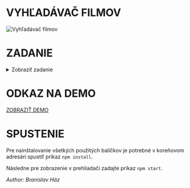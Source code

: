 # VYHĽADÁVAČ FILMOV

![Vyhľadávač filmov](https://i.ibb.co/PmLwjFt/vyhladavac.jpg "Vyhľadávač filmov")

# ZADANIE

<details>
  <summary>Zobraziť zadanie</summary>
  <p>Vytvorte stranku na vyhladavanie filmov. Stranka bude pozostavat z hlavnej stranky, tzv HOMEPAGE, kde bude prehliadna tabulka filmov, ktore sa budu fetchovat z externej API, detail tychto filmov a zoznam Vasich oblubenych filmov.</p>
  
<p>Design stranky spravte priblizne rovnaky ako je na obrazkoch</p>
  
#### Aplikacia teda bude obsahovat 3x route
- '/' pre homepage
- '/movie/:id' pre detail
- '/my-favorites'
  
#### Aplikacia bude obsahovat NAVIGATION:
- HOMEPAGE
- MY FAVORITES

## HOMEPAGE

#### Homepage bude obsahovat 2 sekcie:

- Input search
- tabulka

#### V tabulke zobrazte zakladne udaje, ako je:

- Obrazok
- Nazov filmu
- Rok vydania
- Zaner
- Hodnotenie
- Oblubeny

<p>Nad tabulkou sa bude nachadzat input, ktorym sa budeme dotazovat na externe API. Cely proces bude fungovat cez REDUX a ako side-effect kniznicu pouzite REDUX-SAGA. Vsetok fetchnuty obsah ukladajte do REDUX store, ktory nasledne budete renderovat v tabulke.</p>

<p>Ak ziskate viac dat, idealne pouzit pagination (limit 10 filmov na stranku)</p>

<p>Pri kliknuti na dany film prejdem na jeho detail</p>

## MOVIE DETAIL

<p>Tu budu rozne informacie vypisane. Je na Vas, kolko zobrazite. Idealne je mat aj obrazok
daneho filmu</p>

<p>V hornom rohu detailu filmu sa bude nachadzat tlacidlo pre pridanie do OBLUBENYCH, ktore
sa budu ukladat do localStoragu. To znamena, ze ak dojde k refresh stranky, tak sa data o
oblubenych filmov nacitaju z localStoragu a uzivatel uvidi, ci ma alebo nema rad dany film.
(Vyhodnotenie tohto udaju necham na Vas, moze to byt text MAM RAD | NEMAM RAD
alebo ikonka)</p>

## MY FAVORITES

#### Tu bude jednoducha tabulka, ktora bude zobrazovat udaje ako:

- Obr filmu
- Nazov
- Oblubeny

<p>Po kliknuti na dany film prejdem na jeho detail</p>

## VYPRACOVANIE

<p>Na vypracovanie idealne nepouzivajte ziadnu UI kniznicu (ako je Material-UI, Antd, Bulma
atd). Taktiez idealne nepouzivajte ziadne framewory ako NEXTJS, GATSBY a pod. Aplikaciu je
idealne napisat bud “from scratch” alebo pouzite CRA.</p>

<p>Samozrejmost je pouzitie best practices.</p>

## TECHNICKE UDAJE

Technologie: React, Redux, Saga, Typescript
Detail ako fetchovat z externej API: [omdbapi.com](https://omdbapi.com/)

#### Bonus:

- Ziadna UI kniznica
- Ziaden framework
- Pouzitie SASS
- Cypress - testy
- SSR – vlastnorucne napisany
</details>

# ODKAZ NA DEMO

[ZOBRAZIŤ DEMO]([https://omdbapi.com/](https://search-movie-ow7mwe1cb-branislavhaz.vercel.app/))

# SPUSTENIE

<p>Pre nainštalovanie všetkých použitých balíčkov je potrebné v koreňovom adresári spustiť príkaz <code>npm install</code>.</p>

<p>Následne pre zobrazenie v prehliadači zadajte príkaz <code>npm start</code>.</p>

<p><em>Author: Branislav Ház</em></p>
